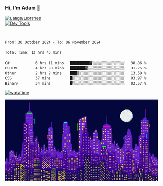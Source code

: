 ### Hi, I'm Adam 👋

[![Langs/Libraries](https://skillicons.dev/icons?i=cs,dotnet,js,css,html,sass,ts,jquery,bootstrap)](https://skillicons.dev)
<br/>
[![Dev Tools](https://skillicons.dev/icons?i=git,github,githubactions,visualstudio)](https://skillicons.dev)

<br/>

<!--START_SECTION:waka-->

```txt
From: 30 October 2024 - To: 06 November 2024

Total Time: 13 hrs 46 mins

C#            6 hrs 11 mins   █████████▓░░░░░░░░░░░░░░░   38.86 %
CSHTML        4 hrs 58 mins   ███████▓░░░░░░░░░░░░░░░░░   31.25 %
Other         2 hrs 9 mins    ███▒░░░░░░░░░░░░░░░░░░░░░   13.58 %
CSS           37 mins         █░░░░░░░░░░░░░░░░░░░░░░░░   03.97 %
Binary        34 mins         █░░░░░░░░░░░░░░░░░░░░░░░░   03.57 %
```

<!--END_SECTION:waka-->

[![wakatime](https://wakatime.com/badge/user/2234bda2-efd3-47c5-8724-79108edfe9aa.svg)](https://wakatime.com/@2234bda2-efd3-47c5-8724-79108edfe9aa)

![Pixelated city at night](./media/city.gif)
